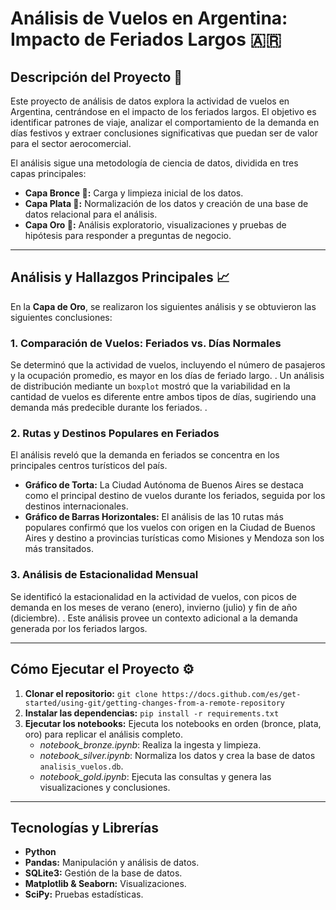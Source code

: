 # Análisis de Vuelos en Argentina: Impacto de Feriados Largos 🇦🇷

## Descripción del Proyecto 📝

Este proyecto de análisis de datos explora la actividad de vuelos en Argentina, centrándose en el impacto de los feriados largos. El objetivo es identificar patrones de viaje, analizar el comportamiento de la demanda en días festivos y extraer conclusiones significativas que puedan ser de valor para el sector aerocomercial.

El análisis sigue una metodología de ciencia de datos, dividida en tres capas principales:
* **Capa Bronce 🥉:** Carga y limpieza inicial de los datos.
* **Capa Plata 🥈:** Normalización de los datos y creación de una base de datos relacional para el análisis.
* **Capa Oro 🥇:** Análisis exploratorio, visualizaciones y pruebas de hipótesis para responder a preguntas de negocio.

---

## Análisis y Hallazgos Principales 📈

En la **Capa de Oro**, se realizaron los siguientes análisis y se obtuvieron las siguientes conclusiones:

### 1. **Comparación de Vuelos: Feriados vs. Días Normales**

Se determinó que la actividad de vuelos, incluyendo el número de pasajeros y la ocupación promedio, es mayor en los días de feriado largo. . Un análisis de distribución mediante un `boxplot` mostró que la variabilidad en la cantidad de vuelos es diferente entre ambos tipos de días, sugiriendo una demanda más predecible durante los feriados. .

### 2. **Rutas y Destinos Populares en Feriados**

El análisis reveló que la demanda en feriados se concentra en los principales centros turísticos del país.

* **Gráfico de Torta:** La Ciudad Autónoma de Buenos Aires se destaca como el principal destino de vuelos durante los feriados, seguida por los destinos internacionales.
* **Gráfico de Barras Horizontales:** El análisis de las 10 rutas más populares confirmó que los vuelos con origen en la Ciudad de Buenos Aires y destino a provincias turísticas como Misiones y Mendoza son los más transitados.

### 3. **Análisis de Estacionalidad Mensual**

Se identificó la estacionalidad en la actividad de vuelos, con picos de demanda en los meses de verano (enero), invierno (julio) y fin de año (diciembre). . Este análisis provee un contexto adicional a la demanda generada por los feriados largos.

---


## Cómo Ejecutar el Proyecto ⚙️

1.  **Clonar el repositorio:**
    `git clone https://docs.github.com/es/get-started/using-git/getting-changes-from-a-remote-repository`
2.  **Instalar las dependencias:**
    `pip install -r requirements.txt`
3.  **Ejecutar los notebooks:**
    Ejecuta los notebooks en orden (bronce, plata, oro) para replicar el análisis completo.
    * _notebook_bronze.ipynb_: Realiza la ingesta y limpieza.
    * _notebook_silver.ipynb_: Normaliza los datos y crea la base de datos `analisis_vuelos.db`.
    * _notebook_gold.ipynb_: Ejecuta las consultas y genera las visualizaciones y conclusiones.

---

## Tecnologías y Librerías

* **Python**
* **Pandas:** Manipulación y análisis de datos.
* **SQLite3:** Gestión de la base de datos.
* **Matplotlib & Seaborn:** Visualizaciones.
* **SciPy:** Pruebas estadísticas.